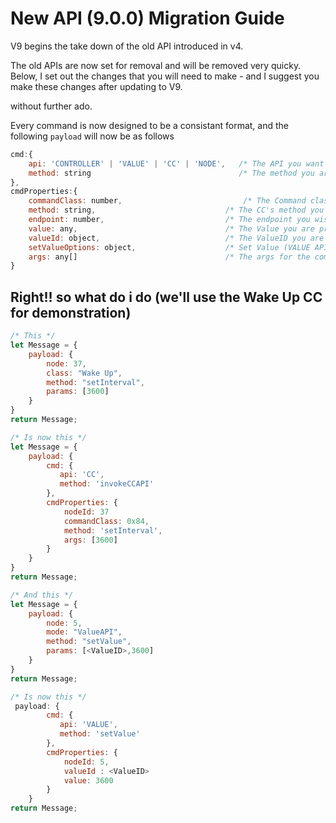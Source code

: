 # New API (9.0.0) Migration Guide

V9 begins the take down of the old API introduced in v4.

The old APIs are now set for removal and will be removed very quicky.  
Below, I set out the changes that you will need to make - and I suggest you make these changes after updating to V9.

without further ado.

Every command is now designed to be a consistant format, and the following `payload` will now be as follows

```javascript
cmd:{
    api: 'CONTROLLER' | 'VALUE' | 'CC' | 'NODE',   /* The API you want to use  */
    method: string                                 /* The method you are executing on this API  */
},
cmdProperties:{
    commandClass: number,                           /* The Command class ID (CC API) */
	method: string,                             /* The CC's method you want to execute (CC API) */    
	endpoint: number,                           /* The endpoint you wish to target (CC API) */ 
	value: any,                                 /* The Value you are providing (VALUE API) */
	valueId: object,                            /* The ValueID you are targeting (VALUE API) */
	setValueOptions: object,                    /* Set Value (VALUE API) */
	args: any[]                                 /* The args for the command you are calling (CC API) */
}
```

## Right!! so what do i do (we'll use the Wake Up CC for demonstration)
```javascript
/* This */
let Message = {
    payload: {
        node: 37,
        class: "Wake Up",
        method: "setInterval",
        params: [3600]
    }
}
return Message;

/* Is now this */
let Message = {
    payload: {
        cmd: {
           api: 'CC',
           method: 'invokeCCAPI'
        },
        cmdProperties: {
            nodeId: 37
            commandClass: 0x84,
            method: 'setInterval',
            args: [3600]
        }
    }
}
return Message;
```

```javascript
/* And this */
let Message = {
    payload: {
        node: 5,
        mode: "ValueAPI",
        method: "setValue",
        params: [<ValueID>,3600]
    }
}
return Message;

/* Is now this */
 payload: {
        cmd: {
           api: 'VALUE',
           method: 'setValue'
        },
        cmdProperties: {
            nodeId: 5,
            valueId : <ValueID>
            value: 3600
        }
    }
return Message;
```


